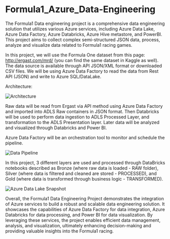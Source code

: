 # Formula1_Azure_Data-Engineering
The Formula1 Data engineering project is a comprehensive data engineering solution that utilizes various Azure services, including Azure Data Lake, Azure Data Factory, Azure Databricks, Azure Hive metastore, and PowerBI. 
This project aims to collect complex semi-structured JSON data, process, analyze and visualize data related to Formula1 racing games. 


In this project, we will use the Formula One dataset from this page: http://ergast.com/mrd/ (you can find the same dataset in Kaggle as well). 
The data source is available through API JSON/XML format or downloaded CSV files. We will be using Azure Data Factory to read the data from Rest API (JSON) and write to Azure SQL/DataLake.

Architecture:

![Architecture](https://github.com/MdAhmedKhan/Formula1_Azure_Data-Engineering/assets/47691372/e5fc36da-2621-4f6f-9e77-61ee23913eb2)

Raw data will be read from Ergast via API method using Azure Data Factory and imported into ADLS Raw containers in JSON format.
Then Databricks will be used to perform data ingestion to ADLS Processed Layer, and transformation to the ADLS Presentation layer. Later data will be analyzed and visualized through Databricks and Power BI.

Azure Data Factory will be an orchestration tool to monitor and schedule the pipeline.

![Data Pipeline](https://github.com/MdAhmedKhan/Formula1_Azure_Data-Engineering/assets/47691372/bc3dfff1-4947-471a-8dc1-f5d53f298416)


In this project, 3 different layers are used and processed through DataBricks notebooks described as Bronze (where raw data is loaded - RAW folder),
Silver (where data is filtered and cleaned are stored - PROCESSED), and Gold (where data is transformed through business logic - TRANSFORMED).

![Azure Data Lake Snapshot](https://github.com/MdAhmedKhan/Formula1_Azure_Data-Engineering/assets/47691372/a2b08355-ce32-4350-82c1-aa7e530323f2)

Overall, the Formula1 Data Engineering Project demonstrates the integration of Azure services to build a robust and scalable data engineering solution. It showcases the capabilities of Azure Data Factory for data integration, Azure Databricks for data processing, and Power BI for data visualization. By leveraging these services, the project enables efficient data management, analysis, and visualization, ultimately enhancing decision-making and providing valuable insights into the Formula1 racing.





